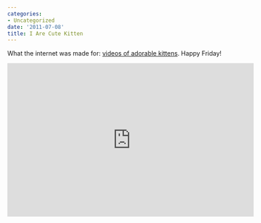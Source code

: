 ```yaml
---
categories:
- Uncategorized
date: '2011-07-08'
title: I Are Cute Kitten
---
```


What the internet was made for: <a href="https://www.youtube.com/watch?v=_ZSbC09qgLI">videos of adorable kittens</a>. Happy Friday!

<iframe class="alignc" width="560" height="349" src="https://www.youtube.com/embed/_ZSbC09qgLI?rel=0" frameborder="0" allowfullscreen></iframe>